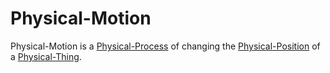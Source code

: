 # Physical-Motion

Physical-Motion is a [Physical-Process](10000042.md) of changing the [Physical-Position](10000044.md) of a [Physical-Thing]().